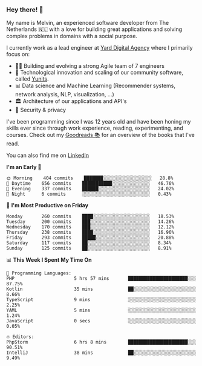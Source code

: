 ### Hey there! 👋

My name is Melvin, an experienced software developer from The Netherlands 🇳🇱 with a love for building great applications and solving complex problems in domains with a social purpose. 

I currently work as a lead engineer at [Yard Digital Agency](https://github.com/yardinternet) where I primarily focus on:

* 👏🏼 Building and evolving a strong Agile team of 7 engineers
* 🚀 Technological innovation and scaling of our community software, called [Yunits](https://www.yunits.com/).
* 📊 Data science and Machine Learning (Recommender systems, network analysis, NLP, visualization, ...)
* 🏛 Architecture of our applications and API's
* 🔐 Security & privacy

I've been programming since I was 12 years old and have been honing my skills ever since through work experience, reading, experimenting, and courses.
Check out my [Goodreads 📚](https://goodreads.com/melvinkoopmans) for an overview of the books that I've read. 

You can also find me on [LinkedIn](https://www.linkedin.com/in/melvinkoopmans)

<!--START_SECTION:waka-->
**I'm an Early 🐤** 

```text
🌞 Morning    404 commits    ███████░░░░░░░░░░░░░░░░░░   28.8% 
🌆 Daytime    656 commits    ███████████░░░░░░░░░░░░░░   46.76% 
🌃 Evening    337 commits    ██████░░░░░░░░░░░░░░░░░░░   24.02% 
🌙 Night      6 commits      ░░░░░░░░░░░░░░░░░░░░░░░░░   0.43%

```
📅 **I'm Most Productive on Friday** 

```text
Monday       260 commits    ████░░░░░░░░░░░░░░░░░░░░░   18.53% 
Tuesday      200 commits    ███░░░░░░░░░░░░░░░░░░░░░░   14.26% 
Wednesday    170 commits    ███░░░░░░░░░░░░░░░░░░░░░░   12.12% 
Thursday     238 commits    ████░░░░░░░░░░░░░░░░░░░░░   16.96% 
Friday       293 commits    █████░░░░░░░░░░░░░░░░░░░░   20.88% 
Saturday     117 commits    ██░░░░░░░░░░░░░░░░░░░░░░░   8.34% 
Sunday       125 commits    ██░░░░░░░░░░░░░░░░░░░░░░░   8.91%

```


📊 **This Week I Spent My Time On** 

```text
💬 Programming Languages: 
PHP                      5 hrs 57 mins       ██████████████████████░░░   87.75% 
Kotlin                   35 mins             ██░░░░░░░░░░░░░░░░░░░░░░░   8.66% 
TypeScript               9 mins              ░░░░░░░░░░░░░░░░░░░░░░░░░   2.25% 
YAML                     5 mins              ░░░░░░░░░░░░░░░░░░░░░░░░░   1.24% 
JavaScript               0 secs              ░░░░░░░░░░░░░░░░░░░░░░░░░   0.05%

🔥 Editors: 
PhpStorm                 6 hrs 8 mins        ██████████████████████░░░   90.51% 
IntelliJ                 38 mins             ██░░░░░░░░░░░░░░░░░░░░░░░   9.49%

```


<!--END_SECTION:waka-->
